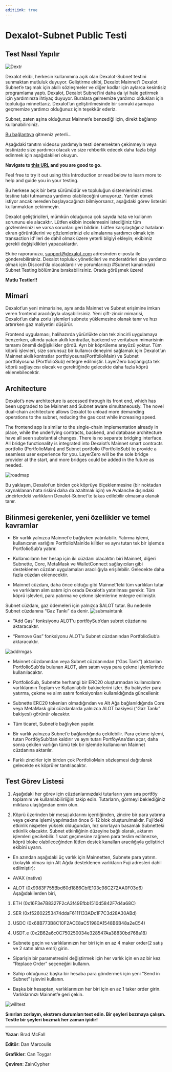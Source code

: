 ```yaml
---
editLink: true
---
```


# Dexalot-Subnet Public Testi

## Test Nasıl Yapılır

![Dextr](/images/howtotest/dextrcomp.png)

Dexalot ekibi, herkesin kullanımına açık olan Dexalot-Subnet testini sunmaktan mutluluk duyuyor. Geliştirme ekibi, Dexalot Mainnet’i Dexalot Subnet’e taşımak için akıllı sözleşmeler ve diğer kodlar için aylarca kesintisiz programlama yaptı. Dexalot, Dexalot Subnet’ini daha da iyi hale getirmek için yardımınıza ihtiyaç duyuyor. Buralara gelmemize yardımcı oldukları için topluluğa minnettarız. Dexalot’un geliştirilmesinde bir sonraki aşamaya geçmemize yardımcı olduğunuz için teşekkür ederiz.

Subnet, zaten aşina olduğunuz Mainnet’e benzediği için, direkt bağlanıp kullanabilirsiniz.

[Bu bağlantıya](https://app.dexalot-test.com/trade) gitmeniz yeterli…

Aşağıdaki tanıtım videosu yardımıyla testi denemekten çekinmeyin veya testinizde size yardımcı olacak ve size rehberlik edecek daha fazla bilgi edinmek için aşağıdakileri okuyun.

 **Navigate to [this URL](https://app.dexalot-test.com/trade) and you are good to go.**

Feel free to try it out using this Introduction or read below to learn more to help and guide you in your testing.

<VidStack src="youtube/vRvaswPuMNg" />

Bu herkese açık bir beta sürümüdür ve topluluğun sistemlerimizi stres testine tabi tutmamıza yardımcı olabileceğini umuyoruz. Yardım etmek istiyor ancak nereden başlayacağınızı bilmiyorsanız, aşağıdaki görev listesini kullanmaktan çekinmeyin.

Dexalot geliştiricileri, mümkün olduğunca çok sayıda hata ve kullanım sorununu ele alacaktır. Lütfen ekibin incelemesini istediğiniz tüm gözlemlerinizi ve varsa sorunları geri bildirin. Lütfen karşılaştığınız hataların ekran görüntülerini ve gözlemlerinizi ele almalarına yardımcı olmak için transaction id’ leri de dahil olmak üzere yeterli bilgiyi ekleyin; ekibimiz gerekli değişiklikleri yapacaklardır.

Ekibe raporunuzu, [support@dexalot.com](support@dexalot.com) adresinden e-posta ile gönderebilirsiniz. Dexalot topluluk yöneticileri ve moderatörleri size yardımcı olmak için Discord’da olacaklardır ve yorumlarınızı #Subnet kanalındaki Subnet Testing bölümüne bırakabilirsiniz. Orada görüşmek üzere!

**Mutlu Testler!!**

## Mimari

Dexalot’un yeni mimarisine, aynı anda Mainnet ve Subnet erişimine imkan veren frontend aracılığıyla ulaşabilirsiniz. Yeni çift-zincir mimarisi, Dexalot’un daha zorlu işlemleri subnete yüklemesine olanak tanır ve hızı artırırken gaz maliyetini düşürür.

Frontend uygulaması, halihazırda yürürlükte olan tek zincirli uygulamaya benzerken, altında yatan akıllı kontratlar, backend ve veritabanı mimarisinin tamamı önemli değişiklikler gördü. Ayrı bir köprüleme arayüzü yoktur. Tüm köprü işlevleri, size sorunsuz bir kullanıcı deneyimi sağlamak için Dexalot’un Mainnet akıllı kontratlar portfolyosuna(PortfolioMain) ve Subnet portfolyosuna (PortfolioSub) entegre edilmiştir. LayerZero başlangıçta tek köprü sağlayıcısı olacak ve gerektiğinde gelecekte daha fazla köprü eklenebilecektir.

## **Architecture**

Dexalot’s new architecture is accessed through its front end, which has been upgraded to be Mainnet and Subnet aware simultaneously. The novel dual-chain architecture allows Dexalot to unload more demanding operations to the subnet, reducing the gas cost while increasing speed.

The frontend app is similar to the single-chain implementation already in place, while the underlying contracts, backend, and database architecture have all seen substantial changes. There is no separate bridging interface. All bridge functionality is integrated into Dexalot’s Mainnet smart contracts portfolio (PortfolioMain) and Subnet portfolio (PortfolioSub) to provide a seamless user experience for you. LayerZero will be the sole bridge provider at the start, and more bridges could be added in the future as needed.

![roadmap](/images/howtotest/roadmp.png)

Bu yaklaşım, Dexalot’un birden çok köprüye ölçeklenmesine (bir noktadan kaynaklanan hata riskini daha da azaltmak için) ve Avalanche dışındaki zincirlerdeki varlıkların Dexalot-Subnet’te takas edilebilir olmasına olanak tanır.

## Bilinmesi gerekenler, yeni özellikler ve temel kavramlar

* Bir varlık yalnızca Mainnet’e bağlıyken yatırılabilir. Yatırma işlemi, kullanıcının varlığını PortfolioMain’de kilitler ve aynı tutarı tek bir işlemde PortfolioSub’a yatırır.

* Kullanıcıların her hesap için iki cüzdanı olacaktır: biri Mainnet, diğeri Subnette, Core, MetaMask ve WalletConnect sağlayıcıları gibi desteklenen cüzdan uygulamaları aracılığıyla erişilebilir. Gelecekte daha fazla cüzdan eklenecektir.

* Mainnet cüzdanı, daha önce olduğu gibi Mainnet’teki tüm varlıkları tutar ve varlıkların alım satım için orada Dexalot’a yatırılması gerekir. Tüm köprü işlevleri, para yatırma ve çekme işlemlerine entegre edilmiştir.

Subnet cüzdanı, gaz ödemeleri için yalnızca $ALOT tutar. Bu nedenle Subnet cüzdanına “Gaz Tankı” da denir.
![submaintank](/images/howtotest/submaintank.png)

* “Add Gas” fonksiyonu ALOT’u portföySub’dan subret cüzdanına aktaracaktır.

* “Remove Gas” fonksiyonu ALOT’u Subnet cüzdanından PortfolioSub’a aktaracaktır.

![addrmgas](/images/howtotest/addrmgas.png)

* Mainnet cüzdanından veya Subnet cüzdanından (“Gas Tank”) aktarılan PortfolioSub’da bulunan ALOT, alım satım veya para çekme işlemlerinde kullanılacaktır.

* PortfolioSub, Subnette herhangi bir ERC20 oluşturmadan kullanıcıların varlıklarının Toplam ve Kullanılabilir bakiyelerini izler. Bu bakiyeler para yatırma, çekme ve alım satım fonksiyonları kullanıldığında güncellenir.

* Subnette ERC20 tokenları olmadığından ve Alt Ağa bağlanıldığında Core veya MetaMask gibi cüzdanlarda yalnızca ALOT bakiyesi (“Gaz Tankı” bakiyesi) görünür olacaktır.

* Tüm ticaret, Subnet’e bağlıyken yapılır.

* Bir varlık yalnızca Subnet’e bağlandığında çekilebilir. Para çekme işlemi, tutarı PortföySub’dan kaldırır ve aynı tutarı PortföyAna’dan açar, daha sonra çekilen varlığın tümü tek bir işlemde kullanıcının Mainnet cüzdanına aktarılır.

* Farklı zincirler için birden çok PortfolioMain sözleşmesi dağıtılarak gelecekte ek köprüler tanıtılacaktır.

## Test Görev Listesi

1. Aşağıdaki her görev için cüzdanlarınızdaki tutarların yanı sıra portföy toplamını ve kullanılabilirliğini takip edin. Tutarların, görmeyi beklediğiniz miktara ulaştığından emin olun.

2. Köprü üzerinden bir mesaj aktarımı içerdiğinden, zincire bir para yatırma veya çekme işlemi yapılmadan önce 6–12 blok oluşturulmalıdır. Fuji’deki etkinlik nispeten yüksek olduğundan, hız sınırlayan basamak Subnetteki etkinlik olacaktır. Subnet etkinliğinin düzeyine bağlı olarak, aktarım işlemleri gecikebilir. 1 saat geçmesine rağmen para teslim edilmezse, köprü bloke olabileceğinden lütfen destek kanalları aracılığıyla geliştirici ekibini uyarın.

* En azından aşağıdaki üç varlık için Mainnetten, Subnete para yatırın. (kolaylık olması için Alt Ağda desteklenen varlıkların Fuji adresleri dahil edilmiştir):

* AVAX (native)

* ALOT (0x9983F755Bbd60d1886CbfE103c98C272AA0F03d6)
Aşağıdakilerden biri,

1. ETH (0x16F3e7B8327F2cA3f49Efbb1510d5842F7d4a68C)

2. SER (0xf52602253474ddaF6111133ADc1F7C3d28A30ABd)

3. USDC (0x68B773B8C10F2ACE8aC51980A1548B6B48a2eC54)

4. USDT.e (0x2B62a6c0C750250034e328547Aa38830bd768a18)

* Subnete geçin ve varlıklarınızın her biri için en az 4 maker order(2 satış ve 2 satın alma emri) girin.

* Siparişin bir parametresini değiştirmek için her varlık için en az bir kez “Replace Order” seçeneğini kullanın.

* Sahip olduğunuz başka bir hesaba para göndermek için yeni “Send in Subnet” işlevini kullanın.

* Başka bir hesaptan, varlıklarınızın her biri için en az 1 taker order girin.
Varlıklarınızı Mainnet’e geri çekin.

![willtest](/images/howtotest/dextrbarttest.png)

**Sınırları zorlayın, ekstrem durumları test edin. Bir şeyleri bozmaya çalışın. Testte bir şeyleri bozmak her zaman iyidir!**

---
**Yazar**: Brad McFall

**Editör**: Dan Marcoulis

**Grafikler**: Can Toygar

**Çeviren**: ZainCypher
